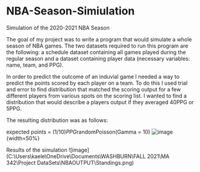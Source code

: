 # NBA-Season-Simiulation
Simulation of the 2020-2021 NBA Season

The goal of my project was to write a program that would simulate a whole season of NBA games. The two datasets required to run this program are the following: a schedule dataset containing all games played during the regular season and a dataset containing player data (necessary variables: name, team, and PPG).

In order to predict the outcome of an induvial game I needed a way to predict the points scored by each player on a team. To do this I used trial and error to find distribution that matched the scoring output for a few different players from various spots on the scoring list. I wanted to find a distribution that would describe a players output if they averaged 40PPG or 5PPG. 

The resulting distribution was as follows:

expected points = (1/10)*PPG*randomPoisson(Gamma = 10)
![image](https://anomaly.io/wp-content/uploads/2015/06/poisson-formula.png){width=50%}

Results of the simulation
![image](C:\Users\kaele\OneDrive\Documents\WASHBURN\FALL 2021\MA 342\Project DataSets\NBAOUTPUT\Standings.png)
